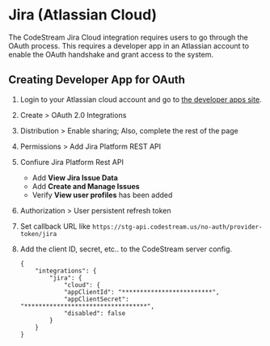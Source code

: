 # Jira (Atlassian Cloud)

The CodeStream Jira Cloud integration requires users to go through the OAuth
process. This requires a developer app in an Atlassian account to enable the
OAuth handshake and grant access to the system.

## Creating Developer App for OAuth

1. Login to your Atlassian cloud account and go to [the developer apps
   site](https://developer.atlassian.com/apps/).

1. Create > OAuth 2.0 Integrations

1. Distribution > Enable sharing; Also, complete the rest of the page

1. Permissions > Add Jira Platform REST API

1. Confiure Jira Platform Rest API
	- Add **View Jira Issue Data**
	- Add **Create and Manage Issues**
	- Verify **View user profiles** has been added

1. Authorization > User persistent refresh token

1. Set callback URL like `https://stg-api.codestream.us/no-auth/provider-token/jira`

1. Add the client ID, secret, etc.. to the CodeStream server config.
    ```
    {
        "integrations": {
        	"jira": {
                "cloud": {
                "appClientId": "*************************",
                "appClientSecret": "**********************************",
                "disabled": false
            }
        }
    }
    ```
